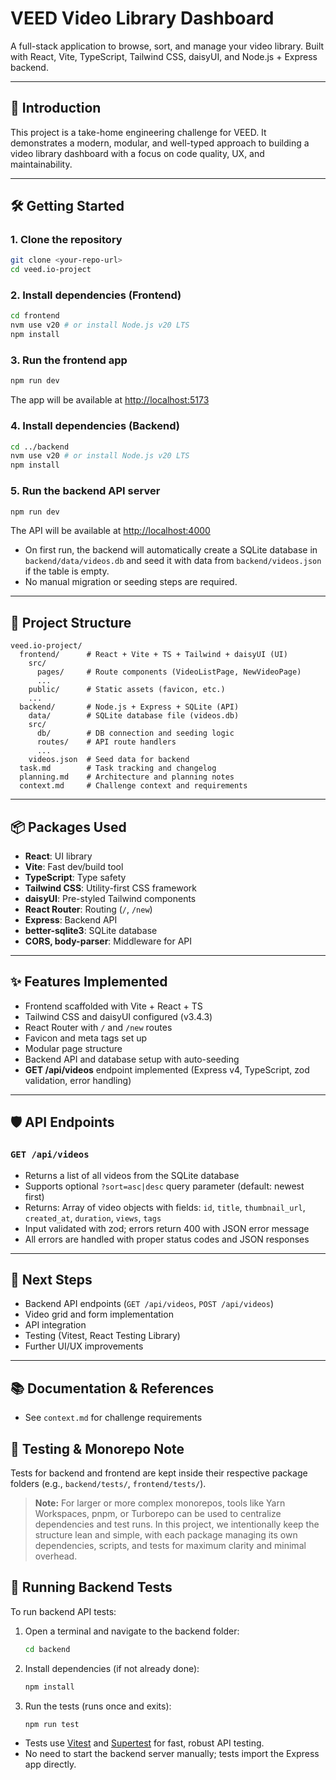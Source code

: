 # VEED Video Library Dashboard

A full-stack application to browse, sort, and manage your video library. Built with React, Vite, TypeScript, Tailwind CSS, daisyUI, and Node.js + Express backend.

---

## 🚀 Introduction
This project is a take-home engineering challenge for VEED. It demonstrates a modern, modular, and well-typed approach to building a video library dashboard with a focus on code quality, UX, and maintainability.

---

## 🛠️ Getting Started

### 1. Clone the repository
```bash
git clone <your-repo-url>
cd veed.io-project
```

### 2. Install dependencies (Frontend)
```bash
cd frontend
nvm use v20 # or install Node.js v20 LTS
npm install
```

### 3. Run the frontend app
```bash
npm run dev
```
The app will be available at [http://localhost:5173](http://localhost:5173)

### 4. Install dependencies (Backend)
```bash
cd ../backend
nvm use v20 # or install Node.js v20 LTS
npm install
```

### 5. Run the backend API server
```bash
npm run dev
```
The API will be available at [http://localhost:4000](http://localhost:4000)

- On first run, the backend will automatically create a SQLite database in `backend/data/videos.db` and seed it with data from `backend/videos.json` if the table is empty.
- No manual migration or seeding steps are required.

---

## 📁 Project Structure
```
veed.io-project/
  frontend/      # React + Vite + TS + Tailwind + daisyUI (UI)
    src/
      pages/     # Route components (VideoListPage, NewVideoPage)
      ...
    public/      # Static assets (favicon, etc.)
    ...
  backend/       # Node.js + Express + SQLite (API)
    data/        # SQLite database file (videos.db)
    src/
      db/        # DB connection and seeding logic
      routes/    # API route handlers
      ...
    videos.json  # Seed data for backend
  task.md        # Task tracking and changelog
  planning.md    # Architecture and planning notes
  context.md     # Challenge context and requirements
```

---

## 📦 Packages Used
- **React**: UI library
- **Vite**: Fast dev/build tool
- **TypeScript**: Type safety
- **Tailwind CSS**: Utility-first CSS framework
- **daisyUI**: Pre-styled Tailwind components
- **React Router**: Routing (`/`, `/new`)
- **Express**: Backend API
- **better-sqlite3**: SQLite database
- **CORS, body-parser**: Middleware for API

---

## ✨ Features Implemented
- Frontend scaffolded with Vite + React + TS
- Tailwind CSS and daisyUI configured (v3.4.3)
- React Router with `/` and `/new` routes
- Favicon and meta tags set up
- Modular page structure
- Backend API and database setup with auto-seeding
- **GET /api/videos** endpoint implemented (Express v4, TypeScript, zod validation, error handling)

---

## 🛡️ API Endpoints

### `GET /api/videos`
- Returns a list of all videos from the SQLite database
- Supports optional `?sort=asc|desc` query parameter (default: newest first)
- Returns: Array of video objects with fields: `id`, `title`, `thumbnail_url`, `created_at`, `duration`, `views`, `tags`
- Input validated with zod; errors return 400 with JSON error message
- All errors are handled with proper status codes and JSON responses

---

## 📝 Next Steps
- Backend API endpoints (`GET /api/videos`, `POST /api/videos`)
- Video grid and form implementation
- API integration
- Testing (Vitest, React Testing Library)
- Further UI/UX improvements

---

## 📚 Documentation & References
- See `context.md` for challenge requirements

## 🧪 Testing & Monorepo Note

Tests for backend and frontend are kept inside their respective package folders (e.g., `backend/tests/`, `frontend/tests/`).

> **Note:** For larger or more complex monorepos, tools like Yarn Workspaces, pnpm, or Turborepo can be used to centralize dependencies and test runs. In this project, we intentionally keep the structure lean and simple, with each package managing its own dependencies, scripts, and tests for maximum clarity and minimal overhead.

## 🧪 Running Backend Tests

To run backend API tests:

1. Open a terminal and navigate to the backend folder:
   ```sh
   cd backend
   ```
2. Install dependencies (if not already done):
   ```sh
   npm install
   ```
3. Run the tests (runs once and exits):
   ```sh
   npm run test
   ```

- Tests use [Vitest](https://vitest.dev/) and [Supertest](https://github.com/ladjs/supertest) for fast, robust API testing.
- No need to start the backend server manually; tests import the Express app directly.
